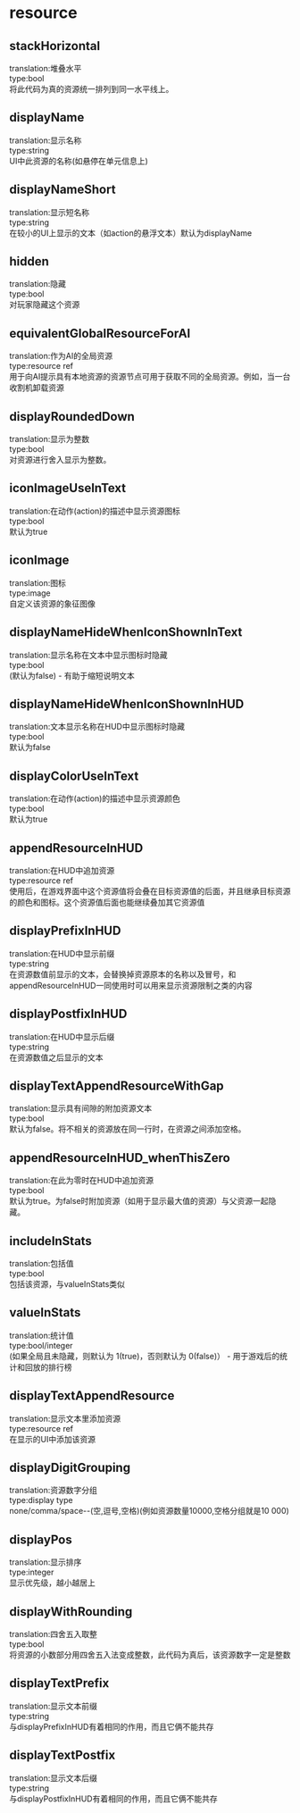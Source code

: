 # resource
## stackHorizontal
translation:堆叠水平
<br>type:bool
<br>将此代码为真的资源统一排列到同一水平线上。
## displayName
translation:显示名称
<br>type:string
<br>UI中此资源的名称(如悬停在单元信息上)
## displayNameShort
translation:显示短名称
<br>type:string
<br>在较小的UI上显示的文本（如action的悬浮文本）默认为displayName
## hidden
translation:隐藏
<br>type:bool
<br>对玩家隐藏这个资源
## equivalentGlobalResourceForAI
translation:作为AI的全局资源
<br>type:resource ref
<br>用于向AI提示具有本地资源的资源节点可用于获取不同的全局资源。例如，当一台收割机卸载资源
## displayRoundedDown
translation:显示为整数
<br>type:bool
<br>对资源进行舍入显示为整数。
## iconImageUseInText
translation:在动作(action)的描述中显示资源图标
<br>type:bool
<br>默认为true
## iconImage
translation:图标
<br>type:image
<br>自定义该资源的象征图像
## displayNameHideWhenIconShownInText
translation:显示名称在文本中显示图标时隐藏
<br>type:bool
<br>(默认为false) - 有助于缩短说明文本
## displayNameHideWhenIconShownInHUD
translation:文本显示名称在HUD中显示图标时隐藏
<br>type:bool
<br>默认为false
## displayColorUseInText
translation:在动作(action)的描述中显示资源颜色
<br>type:bool
<br>默认为true
## appendResourceInHUD
translation:在HUD中追加资源
<br>type:resource ref
<br>使用后，在游戏界面中这个资源值将会叠在目标资源值的后面，并且继承目标资源的颜色和图标。这个资源值后面也能继续叠加其它资源值
## displayPrefixInHUD
translation:在HUD中显示前缀
<br>type:string
<br>在资源数值前显示的文本，会替换掉资源原本的名称以及冒号，和appendResourceInHUD一同使用时可以用来显示资源限制之类的内容
## displayPostfixInHUD
translation:在HUD中显示后缀
<br>type:string
<br>在资源数值之后显示的文本
## displayTextAppendResourceWithGap
translation:显示具有间隙的附加资源文本
<br>type:bool
<br>默认为false。将不相关的资源放在同一行时，在资源之间添加空格。
## appendResourceInHUD_whenThisZero
translation:在此为零时在HUD中追加资源
<br>type:bool
<br>默认为true。为false时附加资源（如用于显示最大值的资源）与父资源一起隐藏。
## includeInStats
translation:包括值
<br>type:bool
<br>包括该资源，与valueInStats类似
## valueInStats
translation:统计值
<br>type:bool/integer
<br>(如果全局且未隐藏，则默认为 1(true)，否则默认为 0(false)） - 用于游戏后的统计和回放的排行榜
## displayTextAppendResource
translation:显示文本里添加资源
<br>type:resource ref
<br>在显示的UI中添加该资源
## displayDigitGrouping
translation:资源数字分组
<br>type:display type
<br>none/comma/space--(空,逗号,空格)(例如资源数量10000,空格分组就是10 000)
## displayPos
translation:显示排序
<br>type:integer
<br>显示优先级，越小越居上
## displayWithRounding
translation:四舍五入取整
<br>type:bool
<br>将资源的小数部分用四舍五入法变成整数，此代码为真后，该资源数字一定是整数
## displayTextPrefix
translation:显示文本前缀
<br>type:string
<br>与displayPrefixInHUD有着相同的作用，而且它俩不能共存
## displayTextPostfix
translation:显示文本后缀
<br>type:string
<br>与displayPostfixInHUD有着相同的作用，而且它俩不能共存
